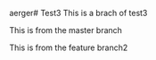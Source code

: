 aerger# Test3
This is a brach of test3

This is from the master branch

This is from the feature branch2
